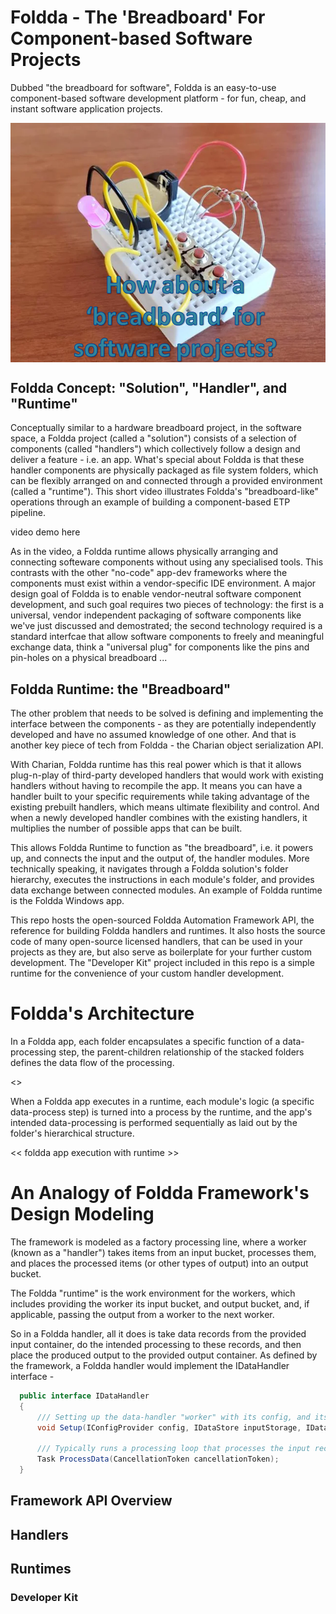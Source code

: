 # Foldda - The 'Breadboard' For Component-based Software Projects

Dubbed "the breadboard for software", Foldda is an easy-to-use component-based software development platform - for fun, cheap, and instant software application projects.

<div align="center">
<img src="_Resources/foldda-breadboard.png" width="650" align="center">
</div>

## Foldda Concept: "Solution", "Handler", and "Runtime"

Conceptually similar to a hardware breadboard project, in the software space, a Foldda project (called a "solution") consists of a selection of components (called "handlers") which collectively follow a design and deliver a feature - i.e. an app. What's special about Foldda is that these handler components are physically packaged as file system folders, which can be flexibly arranged on and connected through a provided environment (called a "runtime"). This short video illustrates Foldda's "breadboard-like" operations through an example of building a component-based ETP pipeline.

video demo here

As in the video, a Foldda runtime allows physically arranging and connecting softeware components without using any specialised tools. This contrasts with the other "no-code" app-dev frameworks where the components must exist within a vendor-specific IDE environment. A major design goal of Foldda is to enable vendor-neutral software component development, and such goal requires two pieces of technology: the first is a universal, vendor independent packaging of software components like we've just discussed and demostrated; the second technology required is a standard interfcae that allow software components to freely and meaningful exchange data, think a "universal plug" for components like the pins and pin-holes on a physical breadboard ...

## Foldda Runtime: the "Breadboard"

The other problem that needs to be solved is defining and implementing the interface between the components - as they are potentially independently developed and have no assumed knowledge of one other. And that is another key piece of tech from Foldda - the Charian object serialization API.

With Charian, Foldda runtime has this real power which is that it allows plug-n-play of third-party developed handlers that would work with existing handlers without having to recompile the app. It means you can have a handler built to your specific requirements while taking advantage of the existing prebuilt handlers, which means ultimate flexibility and control. And when a newly developed handler combines with the existing handlers, it multiplies the number of possible apps that can be built.

This allows Foldda Runtime to function as "the breadboard", i.e. it powers up, and connects the input and the output of, the handler modules. More technically speaking, it navigates through a Foldda solution's folder hierarchy, executes the instructions in each module's folder, and provides data exchange between connected modules. An example of Foldda runtime is the Foldda Windows app.

This repo hosts the open-sourced Foldda Automation Framework API, the reference for building Foldda handlers and runtimes. It also hosts the source code of many open-source licensed handlers, that can be used in your projects as they are, but also serve as boilerplate for your further custom development. The "Developer Kit" project included in this repo is a simple runtime for the convenience of your custom handler development.

# Foldda's Architecture

In a Foldda app, each folder encapsulates a specific function of a data-processing step, the parent-children relationship of the stacked folders defines the data flow of the processing.

<<A pic of Foldda program flow>>

When a Foldda app executes in a runtime, each module's logic (a specific data-process step) is turned into a process by the runtime, and the app's intended data-processing is performed sequentially as laid out by the folder's hierarchical structure.

<< foldda app execution with runtime >>

# An Analogy of Foldda Framework's Design Modeling

The framework is modeled as a factory processing line, where a worker (known as a "handler") takes items from an input bucket, processes them, and places the processed items (or other types of output) into an output bucket.

The Foldda "runtime" is the work environment for the workers, which includes providing the worker its input bucket, and output bucket, and, if applicable, passing the output from a worker to the next worker.

So in a Foldda handler, all it does is take data records from the provided input container, do the intended processing to these records, and then place the produced output to the provided output container. As defined by the framework, a Foldda handler would implement the IDataHandler interface - 

```csharp
  public interface IDataHandler
  {
      /// Setting up the data-handler "worker" with its config, and its input and output storage 
      void Setup(IConfigProvider config, IDataStore inputStorage, IDataStore ouputStorage);

      /// Typically runs a processing loop that processes the input records and saves the output records to the output storage.
      Task ProcessData(CancellationToken cancellationToken);
  }
```

## Framework API Overview

## Handlers

## Runtimes

### Developer Kit




